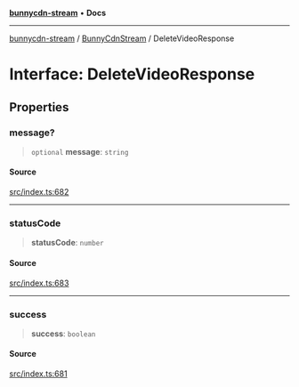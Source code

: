 [**bunnycdn-stream**](../../../README.md) • **Docs**

***

[bunnycdn-stream](../../../globals.md) / [BunnyCdnStream](../README.md) / DeleteVideoResponse

# Interface: DeleteVideoResponse

## Properties

### message?

> `optional` **message**: `string`

#### Source

[src/index.ts:682](https://github.com/dan-online/bunnycdn-stream/blob/d70c6fd/src/index.ts#L682)

***

### statusCode

> **statusCode**: `number`

#### Source

[src/index.ts:683](https://github.com/dan-online/bunnycdn-stream/blob/d70c6fd/src/index.ts#L683)

***

### success

> **success**: `boolean`

#### Source

[src/index.ts:681](https://github.com/dan-online/bunnycdn-stream/blob/d70c6fd/src/index.ts#L681)
